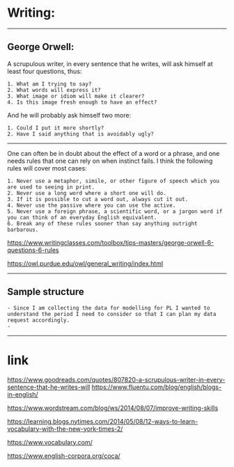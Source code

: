 # Writing:

------------------------------------------------------------------------------------------------------------------
## George Orwell:

A scrupulous writer, in every sentence that he writes, will ask himself at least four questions, thus:

    1. What am I trying to say?
    2. What words will express it?
    3. What image or idiom will make it clearer?
    4. Is this image fresh enough to have an effect?

And he will probably ask himself two more:

    1. Could I put it more shortly?
    2. Have I said anything that is avoidably ugly?

-------------------------------------------------------
One can often be in doubt about the effect of a word or a phrase, and one needs rules that one can rely 
on when instinct fails. I think the following rules will cover most cases:

    1. Never use a metaphor, simile, or other figure of speech which you are used to seeing in print.
    2. Never use a long word where a short one will do.
    3. If it is possible to cut a word out, always cut it out.
    4. Never use the passive where you can use the active.
    5. Never use a foreign phrase, a scientific word, or a jargon word if you can think of an everyday English equivalent.
    6. Break any of these rules sooner than say anything outright barbarous.

https://www.writingclasses.com/toolbox/tips-masters/george-orwell-6-questions-6-rules

https://owl.purdue.edu/owl/general_writing/index.html

------------------------------------------------------------------------------------------------------------------
## Sample structure

    - Since I am collecting the data for modelling for PL I wanted to understand the period I need to consider so that I can plan my data request accordingly. 
    - 
------------------------------------------------------------------------------------------------------------------

# link
https://www.goodreads.com/quotes/807820-a-scrupulous-writer-in-every-sentence-that-he-writes-will
https://www.fluentu.com/blog/english/blogs-in-english/

https://www.wordstream.com/blog/ws/2014/08/07/improve-writing-skills

https://learning.blogs.nytimes.com/2014/05/08/12-ways-to-learn-vocabulary-with-the-new-york-times-2/

https://www.vocabulary.com/

https://www.english-corpora.org/coca/
